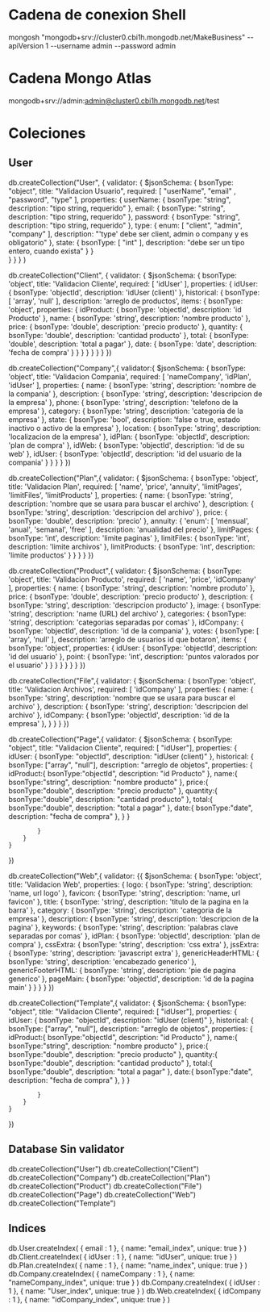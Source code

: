 # Cadena de conexion Shell

mongosh "mongodb+srv://cluster0.cbi1h.mongodb.net/MakeBusiness" --apiVersion 1 --username admin --password admin

# Cadena Mongo Atlas

mongodb+srv://admin:admin@cluster0.cbi1h.mongodb.net/test
 
# Coleciones

## User

db.createCollection("User", {
    validator: {
        $jsonSchema: {
            bsonType: "object",
            title: "Validacion Usuario",
            required: [ "userName", "email" , "password", "type" ],
            properties: {
                userName: {
                    bsonType: "string",
                    description: "tipo string, requerido"
                },
                email: {
                    bsonType: "string",
                    description: "tipo string, requerido"
                },
                password: {
                     bsonType: "string",
                    description: "tipo string, requerido"
                },
                type: {
                    enum: [ "client", "admin", "company" ],
                    description: "'type' debe ser client, admin o company y es obligatorio"
                },
                state: {
                    bsonType: [ "int" ],
                    description: "debe ser un tipo entero, cuando exista"
                }
            }      
        }
    }
} )

db.createCollection("Client", {
    validator: {
        $jsonSchema: {
            bsonType: 'object',
            title: 'Validacion Cliente',
            required: [
            'idUser'
            ],
            properties: {
                idUser: {
                    bsonType: 'objectId',
                    description: 'idUser (client)'
                },
                historical: {
                    bsonType: [
                    'array',
                    'null'
                    ],
                    description: 'arreglo de productos',
                    items: {
                        bsonType: 'object',
                        properties: {
                            idProduct: {
                                bsonType: 'objectId',
                                description: 'id Producto'
                            },
                            name: {
                                bsonType: 'string',
                                description: 'nombre producto'
                            },
                            price: {
                                bsonType: 'double',
                                description: 'precio producto'
                            },
                            quantity: {
                                bsonType: 'double',
                                description: 'cantidad producto'
                            },
                            total: {
                                bsonType: 'double',
                                description: 'total a pagar'
                            },
                            date: {
                                bsonType: 'date',
                                description: 'fecha de compra'
                            }
                        }
                    }
                }
            }
        }
    }
})

db.createCollection("Company",{
    validator:{
        $jsonSchema: {
            bsonType: 'object',
            title: 'Validacion Compania',
            required: [
            'nameCompany',
            'idPlan',
            'idUser'
            ],
            properties: {
                name: {
                    bsonType: 'string',
                    description: 'nombre de la compania'
                },
                description: {
                    bsonType: 'string',
                    description: 'descripcion de la empresa'
                },
                phone: {
                    bsonType: 'string',
                    description: 'telefono de la empresa'
                },
                category: {
                    bsonType: 'string',
                    description: 'categoria de la empresa'
                },
                state: {
                    bsonType: 'bool',
                    description: 'false o true, estado inactivo o activo de la empresa'
                },
                location: {
                    bsonType: 'string',
                    description: 'localizacion de la empresa'
                },
                idPlan: {
                    bsonType: 'objectId',
                    description: 'plan de compra'
                },
                idWeb: {
                    bsonType: 'objectId',
                    description: 'id de su web'
                },
                idUser: {
                    bsonType: 'objectId',
                    description: 'id del usuario de la compania'
                }
            }
        }
    }
})

db.createCollection("Plan",{
    validator: {
        $jsonSchema: {
            bsonType: 'object',
            title: 'Validacion Plan',
            required: [
            'name',
            'price',
            'annuity',
            'limitPages',
            'limitFiles',
            'limitProducts'
            ],
            properties: {
            name: {
                bsonType: 'string',
                description: 'nombre que se usara para buscar el archivo'
            },
            description: {
                bsonType: 'string',
                description: 'descripcion del archivo'
            },
            price: {
                bsonType: 'double',
                description: 'precio'
            },
            annuity: {
                'enum': [
                'mensual',
                'anual',
                'semanal',
                'free'
                ],
                description: 'anualidad del precio'
            },
            limitPages: {
                bsonType: 'int',
                description: 'limite paginas'
            },
            limitFiles: {
                bsonType: 'int',
                description: 'limite archivos'
            },
            limitProducts: {
                bsonType: 'int',
                description: 'limite productos'
            }
            }
        }
        }
})

db.createCollection("Product",{
    validator: {
        $jsonSchema: {
            bsonType: 'object',
            title: 'Validacion Producto',
            required: [
            'name',
            'price',
            'idCompany'
            ],
            properties: {
                name: {
                    bsonType: 'string',
                    description: 'nombre produto'
                },
                price: {
                    bsonType: 'double',
                    description: 'precio producto'
                },
                description: {
                    bsonType: 'string',
                    description: 'descripcion producto'
                },
                image: {
                    bsonType: 'string',
                    description: 'name (URL) del archivo'
                },
                categories: {
                    bsonType: 'string',
                    description: 'categorias separadas por comas'
                },
                idCompany: {
                    bsonType: 'objectId',
                    description: 'id de la compania'
                },
                votes: {
                    bsonType: [
                    'array',
                    'null'
                    ],
                    description: 'arreglo de usuarios id que botaron',
                    items: {
                        bsonType: 'object',
                        properties: {
                            idUser: {
                                bsonType: 'objectId',
                                description: 'id del usuario'
                            },
                            point: {
                                bsonType: 'int',
                                description: 'puntos valorados por el usuario'
                            }
                        }
                    }
                }
            }
        }
    }
})

db.createCollection("File",{
    validator: {
        $jsonSchema: {
            bsonType: 'object',
            title: 'Validacion Archivos',
            required: [
                'idCompany'
            ],
            properties: {
                name: {
                    bsonType: 'string',
                    description: 'nombre que se usara para buscar el archivo'
                },
                description: {
                    bsonType: 'string',
                    description: 'descripcion del archivo'
                },
                idCompany: {
                    bsonType: 'objectId',
                    description: 'id de la empresa'
                },
            }
        }
    }
})

db.createCollection("Page",{
    validator: {
        $jsonSchema: {
            bsonType: "object",
            title: "Validacion Cliente",
            required: [ "idUser"],
            properties: {
                idUser: {
                    bsonType: "objectId",
                    description: "idUser (client)"
                },
                historical: {
                    bsonType: ["array", "null"],
                    description: "arreglo de objetos",
                    properties: {
                        idProduct:{
                        bsonType:"objectId",
                        description: "id Producto"
                        },
                        name:{
                        bsonType:"string",
                        description: "nombre producto"
                        },
                        price:{
                        bsonType:"double",
                        description: "precio producto"
                        },
                        quantity:{
                        bsonType:"double",
                        description: "cantidad producto"
                        },
                        total:{
                        bsonType:"double",
                        description: "total a pagar"
                        },
                        date:{
                        bsonType:"date",
                        description: "fecha de compra"
                        },
                    }
                }
        
            }      
        }
    }
})

db.createCollection("Web",{
    validator: {{
        $jsonSchema: {
            bsonType: 'object',
            title: 'Validacion Web',
            properties: {
                logo: {
                    bsonType: 'string',
                    description: 'name, url logo'
                },
                favicon: {
                    bsonType: 'string',
                    description: 'name, url favicon'
                },
                title: {
                    bsonType: 'string',
                    description: 'titulo de la pagina en la barra'
                },
                category: {
                    bsonType: 'string',
                    description: 'categoria de la empresa'
                },
                description: {
                    bsonType: 'string',
                    description: 'descripcion de la pagina'
                },
                keywords: {
                    bsonType: 'string',
                    description: 'palabras clave separadas por comas'
                },
                idPlan: {
                    bsonType: 'objectId',
                    description: 'plan de compra'
                },
                cssExtra: {
                    bsonType: 'string',
                    description: 'css extra'
                },
                jssExtra: {
                    bsonType: 'string',
                    description: 'javascript extra'
                },
                genericHeaderHTML: {
                    bsonType: 'string',
                    description: 'encabezado generico'
                },
                genericFooterHTML: {
                    bsonType: 'string',
                    description: 'pie de pagina generico'
                },
                pageMain: {
                    bsonType: 'objectId',
                    description: 'id de la pagina main'
                }
            }
        }
    }
})

db.createCollection("Template",{
    validator: {
        $jsonSchema: {
            bsonType: "object",
            title: "Validacion Cliente",
            required: [ "idUser"],
            properties: {
                idUser: {
                    bsonType: "objectId",
                    description: "idUser (client)"
                },
                historical: {
                    bsonType: ["array", "null"],
                    description: "arreglo de objetos",
                    properties: {
                        idProduct:{
                        bsonType:"objectId",
                        description: "id Producto"
                        },
                        name:{
                        bsonType:"string",
                        description: "nombre producto"
                        },
                        price:{
                        bsonType:"double",
                        description: "precio producto"
                        },
                        quantity:{
                        bsonType:"double",
                        description: "cantidad producto"
                        },
                        total:{
                        bsonType:"double",
                        description: "total a pagar"
                        },
                        date:{
                        bsonType:"date",
                        description: "fecha de compra"
                        },
                    }
                }
        
            }      
        }
    }
})

## Database Sin validator

db.createCollection("User")
db.createCollection("Client")
db.createCollection("Company")
db.createCollection("Plan")
db.createCollection("Product")
db.createCollection("File")
db.createCollection("Page")
db.createCollection("Web")
db.createCollection("Template")

## Indices 

db.User.createIndex( { email : 1 }, { name: "email_index", unique: true } )
db.Client.createIndex( { idUser : 1 }, { name: "idUser", unique: true } )
db.Plan.createIndex( { name : 1 }, { name: "name_index", unique: true } )
db.Company.createIndex( { nameCompany : 1 }, { name: "nameCompany_index", unique: true } )
db.Company.createIndex( { idUser : 1 }, { name: "User_index", unique: true } )
db.Web.createIndex( { idCompany : 1 }, { name: "idCompany_index", unique: true } )